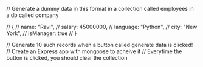 // Generate a dummy data in this format in a collection called employees in a db called company
 
 // {
 //     name: "Ravi",
 //     salary: 45000000,
 //     language: "Python",
 //     city: "New York",
 //     isManager: true
 // }
 
 // Generate 10 such records when a button called generate data is clicked!
 // Create an Express app with mongoose to acheive it
 // Everytime the button is clicked, you should clear the collection 